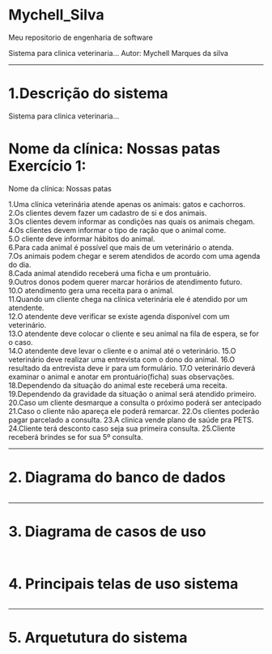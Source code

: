 # Mychell_Silva
Meu repositorio de engenharia de software

Sistema para clinica veterinaria...
Autor: Mychell Marques da silva

---
# 1.Descrição do sistema

Sistema para clinica veterinaria...

Nome da clínica: Nossas patas
Exercício 1:
=======
Nome da clínica:
Nossas patas

1.Uma clínica veterinária atende apenas os animais: gatos e cachorros.                        
2.Os clientes devem fazer um cadastro de si e dos animais.                                    
3.Os clientes devem informar as condições nas quais os animais chegam.                        
4.Os clientes devem informar o tipo de ração que o animal come.                               
5.O cliente deve informar hábitos do animal.                                                  
6.Para cada animal é possível que mais de um veterinário o atenda.                            
7.Os animais podem chegar e serem atendidos de acordo com uma agenda do dia.                  
8.Cada animal atendido receberá uma ficha e um prontuário.                                    
9.Outros donos podem querer marcar horários de atendimento futuro.                            
10.O atendimento gera uma receita para o animal.                                              
11.Quando um cliente chega na clínica veterinária ele é atendido por um atendente.            
12.O atendente deve verificar se existe agenda disponível com um veterinário.                 
13.O atendente deve colocar o cliente e seu animal na fila de espera, se for o caso.    
14.O atendente deve levar o cliente e o animal até o veterinário. 
15.O veterinário deve realizar uma entrevista com o dono do animal. 
16.O resultado da entrevista deve ir para um formulário. 
17.O veterinário deverá examinar o animal e anotar em prontuário(ficha) suas observações. 
18.Dependendo da situação do animal este receberá uma receita.
19.Dependendo da gravidade da situação o animal será atendido primeiro.
20.Caso um cliente desmarque a consulta o próximo poderá ser antecipado
21.Caso o cliente não apareça ele poderá remarcar.
22.Os clientes poderão pagar parcelado a consulta.
23.A clinica vende plano de saúde pra PETS.
24.Cliente terá desconto caso seja sua primeira consulta.
25.Cliente receberá brindes se for sua 5º consulta.



---
# 2. Diagrama do banco de dados

![]()

---
# 3. Diagrama de casos de uso 

![]()
---
# 4. Principais telas de uso sistema

![]()

---
# 5. Arquetutura do sistema

![]()
